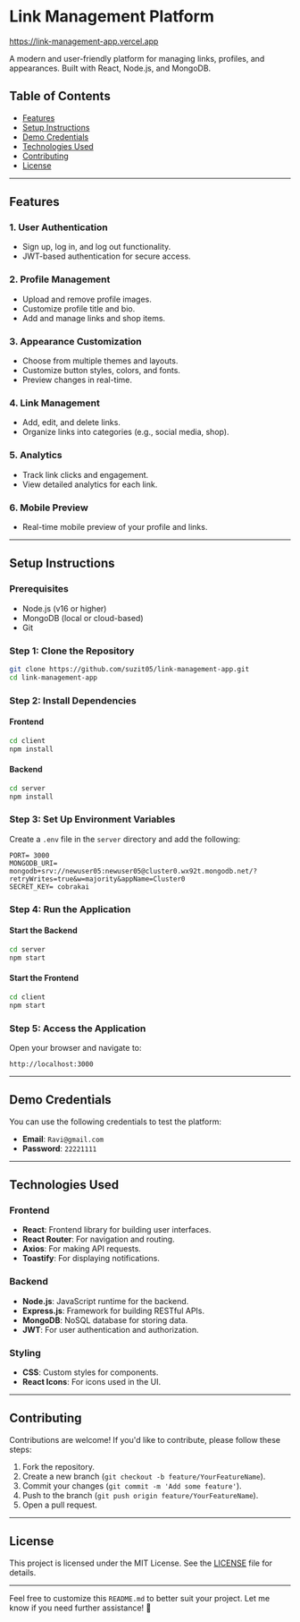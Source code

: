 

# Link Management Platform
https://link-management-app.vercel.app

A modern and user-friendly platform for managing links, profiles, and appearances. Built with React, Node.js, and MongoDB.

## Table of Contents
- [Features](#features)
- [Setup Instructions](#setup-instructions)
- [Demo Credentials](#demo-credentials)
- [Technologies Used](#technologies-used)
- [Contributing](#contributing)
- [License](#license)

---

## Features

### 1. **User Authentication**
   - Sign up, log in, and log out functionality.
   - JWT-based authentication for secure access.

### 2. **Profile Management**
   - Upload and remove profile images.
   - Customize profile title and bio.
   - Add and manage links and shop items.

### 3. **Appearance Customization**
   - Choose from multiple themes and layouts.
   - Customize button styles, colors, and fonts.
   - Preview changes in real-time.

### 4. **Link Management**
   - Add, edit, and delete links.
   - Organize links into categories (e.g., social media, shop).

### 5. **Analytics**
   - Track link clicks and engagement.
   - View detailed analytics for each link.

### 6. **Mobile Preview**
   - Real-time mobile preview of your profile and links.

---

## Setup Instructions

### Prerequisites
- Node.js (v16 or higher)
- MongoDB (local or cloud-based)
- Git

### Step 1: Clone the Repository
```bash
git clone https://github.com/suzit05/link-management-app.git
cd link-management-app
```

### Step 2: Install Dependencies
#### Frontend
```bash
cd client
npm install
```

#### Backend
```bash
cd server
npm install
```

### Step 3: Set Up Environment Variables
Create a `.env` file in the `server` directory and add the following:
```env
PORT= 3000
MONGODB_URI= mongodb+srv://newuser05:newuser05@cluster0.wx92t.mongodb.net/?retryWrites=true&w=majority&appName=Cluster0
SECRET_KEY= cobrakai
```

### Step 4: Run the Application
#### Start the Backend
```bash
cd server
npm start
```

#### Start the Frontend
```bash
cd client
npm start
```

### Step 5: Access the Application
Open your browser and navigate to:
```
http://localhost:3000
```

---

## Demo Credentials

You can use the following credentials to test the platform:

- **Email**: `Ravi@gmail.com`
- **Password**: `22221111`

---

## Technologies Used

### Frontend
- **React**: Frontend library for building user interfaces.
- **React Router**: For navigation and routing.
- **Axios**: For making API requests.
- **Toastify**: For displaying notifications.

### Backend
- **Node.js**: JavaScript runtime for the backend.
- **Express.js**: Framework for building RESTful APIs.
- **MongoDB**: NoSQL database for storing data.
- **JWT**: For user authentication and authorization.

### Styling
- **CSS**: Custom styles for components.
- **React Icons**: For icons used in the UI.

---

## Contributing

Contributions are welcome! If you'd like to contribute, please follow these steps:
1. Fork the repository.
2. Create a new branch (`git checkout -b feature/YourFeatureName`).
3. Commit your changes (`git commit -m 'Add some feature'`).
4. Push to the branch (`git push origin feature/YourFeatureName`).
5. Open a pull request.

---

## License

This project is licensed under the MIT License. See the [LICENSE](LICENSE) file for details.

---

Feel free to customize this `README.md` to better suit your project. Let me know if you need further assistance! 🚀
